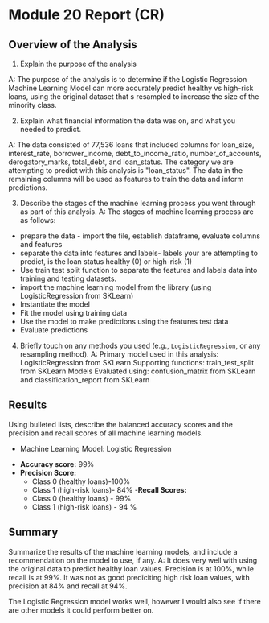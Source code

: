 ﻿# Module 20 Report  (CR)

## Overview of the Analysis

1. Explain the purpose of the analysis

A: The purpose of the analysis is to determine if the Logistic Regression Machine Learning Model can more accurately predict healthy vs high-risk loans, using the original dataset that s resampled to increase the size of the minority class.

2.  Explain what financial information the data was on, and what you needed to predict.

A: The data consisted of 77,536 loans that included columns for loan_size, interest_rate, borrower_income, debt_to_income_ratio, number_of_accounts, derogatory_marks, total_debt, and loan_status. The category we are attempting to predict with this analysis is "loan_status". The data in the remaining columns will be used as features to train the data and inform predictions. 

3. Describe the stages of the machine learning process you went through as part of this analysis.
A:  The stages of machine learning process are as follows: 
- prepare the data - import the file, establish dataframe, evaluate columns and features
- separate the data into features and labels- labels your are attempting to predict, is the loan status healthy (0) or high-risk (1)
- Use train test split function to separate the features and labels data into training and testing datasets.
- import the machine learning model from the library (using LogisticRegression from SKLearn)
- Instantiate the model
- Fit the model using training data
- Use the model to make predictions using the features test data
- Evaluate predictions

4. Briefly touch on any methods you used (e.g., `LogisticRegression`, or any resampling method).
A: Primary model used in this analysis: LogisticRegression from SKLearn
Supporting functions: train_test_split from SKLearn
Models Evaluated using: confusion_matrix from SKLearn and classification_report from SKLearn

## Results

Using bulleted lists, describe the balanced accuracy scores and the precision and recall scores of all machine learning models.

* Machine Learning Model: Logistic Regression
- **Accuracy score:** 99%
- **Precision Score:** 
	- Class 0 (healthy loans)-100%
	- Class 1 (high-risk loans)- 84%
-**Recall Scores:**
	- Class 0 (healthy loans) - 99%
	- Class 1 (high-risk loans) - 94 %
  

## Summary

Summarize the results of the machine learning models, and include a recommendation on the model to use, if any.
A: It does very well with using the original data to predict healthy loan values. Precision is at 100%, while recall is at 99%. It was not as good prediciting high risk loan values, with precision at 84% and recall at 94%.

The Logistic Regression model works well, however I would also see if there are other models it could perform better on.

